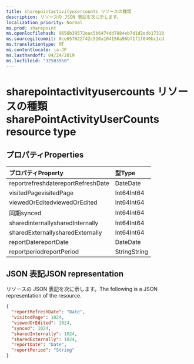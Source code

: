 ```yaml
---
title: sharepointactivityusercounts リソースの種類
description: リソースの JSON 表記を次に示します。
localization_priority: Normal
ms.prod: sharepoint
ms.openlocfilehash: 9656b39572eac5b6474dd7884eb7d1d2edb17310
ms.sourcegitcommit: 0ce657622f42c510a104156a96bf1f1f040bc1cd
ms.translationtype: MT
ms.contentlocale: ja-JP
ms.lasthandoff: 04/24/2019
ms.locfileid: "32583950"
---
```

# <a name="sharepointactivityusercounts-resource-type"></a><span data-ttu-id="b4de9-103">sharepointactivityusercounts リソースの種類</span><span class="sxs-lookup"><span data-stu-id="b4de9-103">sharePointActivityUserCounts resource type</span></span>

## <a name="properties"></a><span data-ttu-id="b4de9-104">プロパティ</span><span class="sxs-lookup"><span data-stu-id="b4de9-104">Properties</span></span>

| <span data-ttu-id="b4de9-105">プロパティ</span><span class="sxs-lookup"><span data-stu-id="b4de9-105">Property</span></span>          | <span data-ttu-id="b4de9-106">型</span><span class="sxs-lookup"><span data-stu-id="b4de9-106">Type</span></span>   |
| :---------------- | :----- |
| <span data-ttu-id="b4de9-107">reportrefreshdate</span><span class="sxs-lookup"><span data-stu-id="b4de9-107">reportRefreshDate</span></span> | <span data-ttu-id="b4de9-108">Date</span><span class="sxs-lookup"><span data-stu-id="b4de9-108">Date</span></span>   |
| <span data-ttu-id="b4de9-109">visitedPage</span><span class="sxs-lookup"><span data-stu-id="b4de9-109">visitedPage</span></span>       | <span data-ttu-id="b4de9-110">Int64</span><span class="sxs-lookup"><span data-stu-id="b4de9-110">Int64</span></span>  |
| <span data-ttu-id="b4de9-111">viewedOrEdited</span><span class="sxs-lookup"><span data-stu-id="b4de9-111">viewedOrEdited</span></span>    | <span data-ttu-id="b4de9-112">Int64</span><span class="sxs-lookup"><span data-stu-id="b4de9-112">Int64</span></span>  |
| <span data-ttu-id="b4de9-113">同期</span><span class="sxs-lookup"><span data-stu-id="b4de9-113">synced</span></span>            | <span data-ttu-id="b4de9-114">Int64</span><span class="sxs-lookup"><span data-stu-id="b4de9-114">Int64</span></span>  |
| <span data-ttu-id="b4de9-115">sharedinternally</span><span class="sxs-lookup"><span data-stu-id="b4de9-115">sharedInternally</span></span>  | <span data-ttu-id="b4de9-116">Int64</span><span class="sxs-lookup"><span data-stu-id="b4de9-116">Int64</span></span>  |
| <span data-ttu-id="b4de9-117">sharedExternally</span><span class="sxs-lookup"><span data-stu-id="b4de9-117">sharedExternally</span></span>  | <span data-ttu-id="b4de9-118">Int64</span><span class="sxs-lookup"><span data-stu-id="b4de9-118">Int64</span></span>  |
| <span data-ttu-id="b4de9-119">reportDate</span><span class="sxs-lookup"><span data-stu-id="b4de9-119">reportDate</span></span>        | <span data-ttu-id="b4de9-120">Date</span><span class="sxs-lookup"><span data-stu-id="b4de9-120">Date</span></span>   |
| <span data-ttu-id="b4de9-121">reportperiod</span><span class="sxs-lookup"><span data-stu-id="b4de9-121">reportPeriod</span></span>      | <span data-ttu-id="b4de9-122">String</span><span class="sxs-lookup"><span data-stu-id="b4de9-122">String</span></span> |

## <a name="json-representation"></a><span data-ttu-id="b4de9-123">JSON 表記</span><span class="sxs-lookup"><span data-stu-id="b4de9-123">JSON representation</span></span>

<span data-ttu-id="b4de9-124">リソースの JSON 表記を次に示します。</span><span class="sxs-lookup"><span data-stu-id="b4de9-124">The following is a JSON representation of the resource.</span></span>

<!-- {
  "blockType": "resource",
  "@odata.type": "microsoft.graph.sharePointActivityUserCounts"
} -->

```json
{
  "reportRefreshDate": "Date", 
  "visitedPage": 1024, 
  "viewedOrEdited": 1024, 
  "synced": 1024, 
  "sharedInternally": 1024, 
  "sharedExternally": 1024, 
  "reportDate": "Date", 
  "reportPeriod": "String"
}
```
